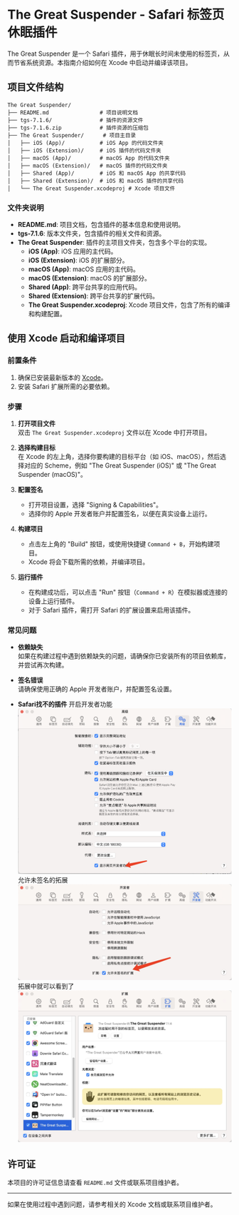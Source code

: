 # The Great Suspender - Safari 标签页休眠插件

The Great Suspender 是一个 Safari 插件，用于休眠长时间未使用的标签页，从而节省系统资源。本指南介绍如何在 Xcode 中启动并编译该项目。

## 项目文件结构
```
The Great Suspender/
├── README.md                # 项目说明文档
├── tgs-7.1.6/               # 插件的资源文件
├── tgs-7.1.6.zip            # 插件资源的压缩包
├── The Great Suspender/      # 项目主目录
│   ├── iOS (App)/           # iOS App 的代码文件夹
│   ├── iOS (Extension)/     # iOS 插件的代码文件夹
│   ├── macOS (App)/         # macOS App 的代码文件夹
│   ├── macOS (Extension)/   # macOS 插件的代码文件夹
│   ├── Shared (App)/        # iOS 和 macOS App 的共享代码
│   ├── Shared (Extension)/  # iOS 和 macOS 插件的共享代码
│   └── The Great Suspender.xcodeproj # Xcode 项目文件
```

### 文件夹说明
- **README.md**: 项目文档，包含插件的基本信息和使用说明。
- **tgs-7.1.6**: 版本文件夹，包含插件的相关文件和资源。
- **The Great Suspender**: 插件的主项目文件夹，包含多个平台的实现。
  - **iOS (App)**: iOS 应用的主代码。
  - **iOS (Extension)**: iOS 的扩展部分。
  - **macOS (App)**: macOS 应用的主代码。
  - **macOS (Extension)**: macOS 的扩展部分。
  - **Shared (App)**: 跨平台共享的应用代码。
  - **Shared (Extension)**: 跨平台共享的扩展代码。
  - **The Great Suspender.xcodeproj**: Xcode 项目文件，包含了所有的编译和构建配置。

## 使用 Xcode 启动和编译项目

### 前置条件
1. 确保已安装最新版本的 [Xcode](https://developer.apple.com/xcode/)。
2. 安装 Safari 扩展所需的必要依赖。

### 步骤

1. **打开项目文件**  
   双击 `The Great Suspender.xcodeproj` 文件以在 Xcode 中打开项目。

2. **选择构建目标**  
   在 Xcode 的左上角，选择你要构建的目标平台（如 iOS、macOS），然后选择对应的 Scheme，例如 "The Great Suspender (iOS)" 或 "The Great Suspender (macOS)"。

3. **配置签名**  
   - 打开项目设置，选择 "Signing & Capabilities"。
   - 选择你的 Apple 开发者账户并配置签名，以便在真实设备上运行。

4. **构建项目**  
   - 点击左上角的 "Build" 按钮，或使用快捷键 `Command + B`，开始构建项目。
   - Xcode 将会下载所需的依赖，并编译项目。

5. **运行插件**  
   - 在构建成功后，可以点击 "Run" 按钮（`Command + R`）在模拟器或连接的设备上运行插件。
   - 对于 Safari 插件，需打开 Safari 的扩展设置来启用该插件。

### 常见问题

- **依赖缺失**  
  如果在构建过程中遇到依赖缺失的问题，请确保你已安装所有的项目依赖库，并尝试再次构建。

- **签名错误**  
  请确保使用正确的 Apple 开发者账户，并配置签名设置。
  
- **Safari找不的插件**
开启开发者功能
![alt text](./assets/image.png)
允许未签名的拓展
![](assets/17316566293016.jpg)
拓展中就可以看到了
![](assets/17316566512980.jpg)

## 许可证

本项目的许可证信息请查看 `README.md` 文件或联系项目维护者。

---

如果在使用过程中遇到问题，请参考相关的 Xcode 文档或联系项目维护者。